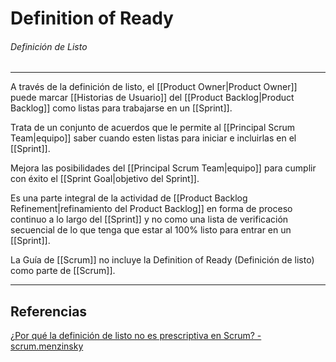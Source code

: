 # Definition of Ready
###### Definición de Listo
---

A través de la definición de listo, el [[Product Owner|Product Owner]] puede marcar [[Historias de Usuario]] del [[Product Backlog|Product Backlog]] como listas para trabajarse en un [[Sprint]].

Trata de un conjunto de acuerdos que le permite al [[Principal Scrum Team|equipo]] saber cuando esten listas para iniciar e incluirlas en el [[Sprint]].

Mejora las posibilidades del [[Principal Scrum Team|equipo]] para cumplir con éxito el [[Sprint Goal|objetivo del Sprint]].

Es una parte integral de la actividad de [[Product Backlog Refinement|refinamiento del Product Backlog]] en forma de proceso continuo a lo largo del [[Sprint]] y no como una lista de verificación secuencial de lo que tenga que estar al 100% listo para entrar en un [[Sprint]].

La Guía de [[Scrum]] no incluye la Definition of Ready (Definición de listo) como parte de [[Scrum]].

---

## Referencias
[¿Por qué la definición de listo no es prescriptiva en Scrum? - scrum.menzinsky](https://scrum.menzinsky.com/2020/02/porque-la-definicion-de-listo-dor-no-es.html)